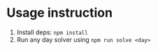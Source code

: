 # Usage instruction

1. Install deps: `npm install`
2. Run any day solver using `npm run solve <day>`
